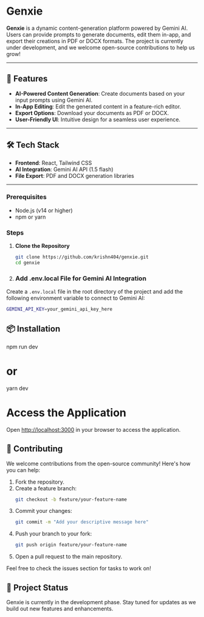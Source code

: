 # Genxie  

**Genxie** is a dynamic content-generation platform powered by Gemini AI. Users can provide prompts to generate documents, edit them in-app, and export their creations in PDF or DOCX formats. The project is currently under development, and we welcome open-source contributions to help us grow!  

---

## 🚀 Features  

- **AI-Powered Content Generation**: Create documents based on your input prompts using Gemini AI.  
- **In-App Editing**: Edit the generated content in a feature-rich editor.  
- **Export Options**: Download your documents as PDF or DOCX.  
- **User-Friendly UI**: Intuitive design for a seamless user experience.  

---

## 🛠️ Tech Stack  

- **Frontend**: React, Tailwind CSS  
- **AI Integration**: Gemini AI API (1.5 flash)  
- **File Export**: PDF and DOCX generation libraries  

---

### Prerequisites  
- Node.js (v14 or higher)  
- npm or yarn  

### Steps  

1. **Clone the Repository**  
   ```bash  
   git clone https://github.com/krishn404/genxie.git  
   cd genxie
   
2. ### Add .env.local File for Gemini AI Integration  

Create a `.env.local` file in the root directory of the project and add the following environment variable to connect to Gemini AI:

```bash
GEMINI_API_KEY=your_gemini_api_key_here
```
## 📦 Installation  
npm run dev  
# or  
yarn dev  


# Access the Application

Open [http://localhost:3000](http://localhost:3000) in your browser to access the application.

## 📖 Contributing

We welcome contributions from the open-source community! Here's how you can help:

1. Fork the repository.
2. Create a feature branch:
    ```bash
    git checkout -b feature/your-feature-name
    ```
3. Commit your changes:
    ```bash
    git commit -m "Add your descriptive message here"
    ```
4. Push your branch to your fork:
    ```bash
    git push origin feature/your-feature-name
    ```
5. Open a pull request to the main repository.

Feel free to check the issues section for tasks to work on!

## 📅 Project Status

Genxie is currently in the development phase. Stay tuned for updates as we build out new features and enhancements.



